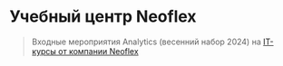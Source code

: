# Учебный центр Neoflex
> Входные мероприятия Analytics (весенний набор 2024) на [IT-курсы от компании Neoflex](https://edu.neoflex.ru/)
